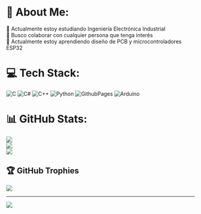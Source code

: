 # 💫 About Me:
🔭 Actualmente estoy estudiando Ingeniería Electrónica Industrial<br>👯 Busco colaborar con cualquier persona que tenga interés<br>🌱 Actualmente estoy aprendiendo diseño de PCB y microcontroladores ESP32<br>


# 💻 Tech Stack:
![C](https://img.shields.io/badge/c-%2300599C.svg?style=for-the-badge&logo=c&logoColor=white) ![C#](https://img.shields.io/badge/c%23-%23239120.svg?style=for-the-badge&logo=csharp&logoColor=white) ![C++](https://img.shields.io/badge/c++-%2300599C.svg?style=for-the-badge&logo=c%2B%2B&logoColor=white) ![Python](https://img.shields.io/badge/python-3670A0?style=for-the-badge&logo=python&logoColor=ffdd54) ![GithubPages](https://img.shields.io/badge/github%20pages-121013?style=for-the-badge&logo=github&logoColor=white) ![Arduino](https://img.shields.io/badge/-Arduino-00979D?style=for-the-badge&logo=Arduino&logoColor=white)
# 📊 GitHub Stats:
![](https://github-readme-stats.vercel.app/api?username=Vicaro1&theme=github_dark&hide_border=false&include_all_commits=false&count_private=false)<br/>
![](https://github-readme-streak-stats.herokuapp.com/?user=Vicaro1&theme=github_dark&hide_border=false)<br/>
![](https://github-readme-stats.vercel.app/api/top-langs/?username=Vicaro1&theme=github_dark&hide_border=false&include_all_commits=false&count_private=false&layout=compact)

## 🏆 GitHub Trophies
![](https://github-profile-trophy.vercel.app/?username=Vicaro1&theme=radical&no-frame=false&no-bg=false&margin-w=4)

---
[![](https://visitcount.itsvg.in/api?id=Vicaro1&icon=0&color=0)](https://visitcount.itsvg.in)

<!-- Proudly created with GPRM ( https://gprm.itsvg.in ) -->
